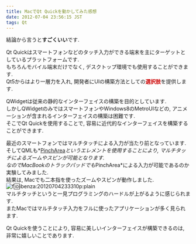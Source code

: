 ```yaml
---
title: MacでQt Quickを動かしてみた感想
date: 2012-07-04 23:56:15 JST
tags: Qt
---
```


結論から言うと<span style="font-weight:bold">すごくいい</span>です.

Qt Quickはスマートフォンなどのタッチ入力ができる端末を主にターゲットとしているプラットフォームです.  
もちろんモバイル端末だけでなく, デスクトップ環境でも使用することができます.  
Qt5からはより一層力を入れ, 開発者にUIの構築方法としての<span style="color: #cc0000;font-weight:bold">選択肢</span>を提供します.

QWidgetは従来の静的なインターフェイスの構築を目的としています.  
しかしQWidgetのみではスマートフォンやWindows8のMetroUIなどの, アニメーションが含まれるインターフェイスの構築は困難です.  
そこでQt Quickを使用することで, 容易に近代的なインターフェイスを構築することができます.

最近のスマートフォンではマルチタッチによる入力が当たり前となっています.  
そしてQMLも*[PinchArea](http://doc-snapshot.qt-project.org/4.8/qml-pincharea.html)*というエレメントを使用することにより, マルチタッチによるズームやスピンが可能となります.  
なのでMacBookのトラックパッドでも*PinchArea*による入力が可能であるのか実験してみました.  
結果は, Macでも二本指を使ったズームやスピンが動作しました.  
![f:id:ibenza:20120704233310p:plain](/2012/07/04/20120704233310.png)  
マルチタッチというと一見プログラミングのハードルが上がるように感じられます.  
またMacではマルチタッチ入力をフルに使ったアプリケーションが多く見られます.

Qt Quickを使うことにより, 容易に美しいインターフェイスが構築できるのは, 非常に嬉しいことであります.

